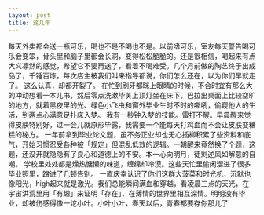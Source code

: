 ```yaml
---
layout: post
title: 这几年
---
```


每天外卖都会送一瓶可乐，喝也不是不喝也不是。以前嗜可乐，室友每天警告喝可乐会变笨，骨头里和脑子里都会长洞，变得松松脆脆的。还是很相信，喝起来有点大义凛然的感觉，希望它不要再送了，看着不喝难受。几个月前做的陶艺终于出成品了，千锤百炼，每次店主被我们叫来指导都说，你们怎么还在，以为你们早就走了。 这么认真，却都开裂了。 在忙到刷牙都眯上眼睛的时候，不合时宜有那么大的冲动想看一本儿书，然后零点洗漱毕关上顶灯坐在床下，巴拉出桌面上比较空旷的地方，就着黑夜里的光、绿色小飞虫和窗外毕业生时不时的嘶吼，偷窥他人的生活，到两点心满意足扑床入梦。  我有一秒钟入梦的技能。雷打不醒。早晨醒来觉得皮肤特别好，过一会儿就原形毕露，我需要一个能每天打鸡血而不会让皮肤变糟糕的秘方。 一年前拿到毕业论文题，虽不务正业却也无心插柳积累了些资料和底气，开始习惯忍受各种被「规定」但混乱低效的逻辑。一朝醒来竟然换了个题，这题，还没开就隐隐有了良心和道德上的不安。本一心向明月，徒剩逆风如解意的自嘲。 学校里处处都是燥热慵懒的味道，缠绵却冷漠。这些天忙里偷闲溜进了很多毕业照里，蹭进了几顿告别。 一直庆幸认识了你们这群大菠菜和时光机，沉默也像阳光，high起来就是激光。我们总能瞬间满血和穿越，看凌晨三点的天光，在宇宙洪荒里用「有趣」来证明「存在」，在薄情的世界里相互深情。明明没有毕业，却被伤感得像一坨小叶。小叶小叶，春天以后，青春都要存你那儿了
